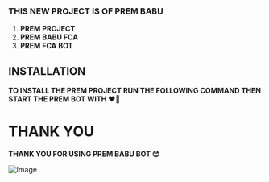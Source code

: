 ### **THIS NEW PROJECT IS OF PREM BABU**

1. **PREM PROJECT**
2. **PREM BABU FCA**
3. **PREM FCA BOT**

## INSTALLATION

**TO INSTALL THE PREM PROJECT RUN THE FOLLOWING COMMAND THEN START THE PREM BOT WITH ❤️‍🔥** 

# **THANK YOU**

**THANK YOU FOR USING PREM BABU BOT 😊**

![Image](https://i.imgur.com/rZxmABp.png)
